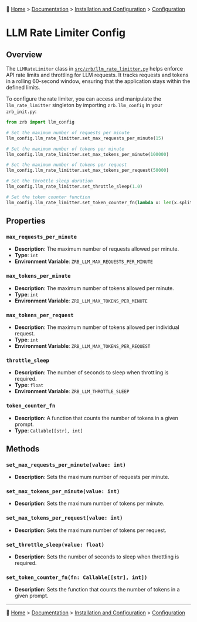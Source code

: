 🔖 [Home](../../../README.md) > [Documentation](../../README.md) > [Installation and Configuration](../README.md) > [Configuration](./README.md)

# LLM Rate Limiter Config

## Overview

The `LLMRateLimiter` class in [`src/zrb/llm_rate_limitter.py`](../../../src/zrb/llm_rate_limitter.py) helps enforce API rate limits and throttling for LLM requests. It tracks requests and tokens in a rolling 60-second window, ensuring that the application stays within the defined limits.

To configure the rate limiter, you can access and manipulate the `llm_rate_limitter` singleton by importing `zrb.llm_config` in your `zrb_init.py`:

```python
from zrb import llm_config

# Set the maximum number of requests per minute
llm_config.llm_rate_limitter.set_max_requests_per_minute(15)

# Set the maximum number of tokens per minute
llm_config.llm_rate_limitter.set_max_tokens_per_minute(100000)

# Set the maximum number of tokens per request
llm_config.llm_rate_limitter.set_max_tokens_per_request(50000)

# Set the throttle sleep duration
llm_config.llm_rate_limitter.set_throttle_sleep(1.0)

# Set the token counter function
llm_config.llm_rate_limitter.set_token_counter_fn(lambda x: len(x.split()))
```

## Properties

### `max_requests_per_minute`
- **Description**: The maximum number of requests allowed per minute.
- **Type**: `int`
- **Environment Variable**: `ZRB_LLM_MAX_REQUESTS_PER_MINUTE`

### `max_tokens_per_minute`
- **Description**: The maximum number of tokens allowed per minute.
- **Type**: `int`
- **Environment Variable**: `ZRB_LLM_MAX_TOKENS_PER_MINUTE`

### `max_tokens_per_request`
- **Description**: The maximum number of tokens allowed per individual request.
- **Type**: `int`
- **Environment Variable**: `ZRB_LLM_MAX_TOKENS_PER_REQUEST`

### `throttle_sleep`
- **Description**: The number of seconds to sleep when throttling is required.
- **Type**: `float`
- **Environment Variable**: `ZRB_LLM_THROTTLE_SLEEP`

### `token_counter_fn`
- **Description**: A function that counts the number of tokens in a given prompt.
- **Type**: `Callable[[str], int]`

## Methods

### `set_max_requests_per_minute(value: int)`
- **Description**: Sets the maximum number of requests per minute.

### `set_max_tokens_per_minute(value: int)`
- **Description**: Sets the maximum number of tokens per minute.

### `set_max_tokens_per_request(value: int)`
- **Description**: Sets the maximum number of tokens per request.

### `set_throttle_sleep(value: float)`
- **Description**: Sets the number of seconds to sleep when throttling is required.

### `set_token_counter_fn(fn: Callable[[str], int])`
- **Description**: Sets the function that counts the number of tokens in a given prompt.

---
🔖 [Home](../../../README.md) > [Documentation](../../README.md) > [Installation and Configuration](../README.md) > [Configuration](./README.md)